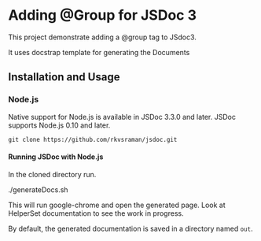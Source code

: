Adding @Group for JSDoc 3
=======

This project demonstrate adding a @group tag to JSdoc3. 

It uses docstrap template for generating the Documents

Installation and Usage
----------------------


### Node.js

Native support for Node.js is available in JSDoc 3.3.0 and later. JSDoc
supports Node.js 0.10 and later.


    git clone https://github.com/rkvsraman/jsdoc.git


#### Running JSDoc with Node.js

In the cloned directory run.

   ./generateDocs.sh 

This will run google-chrome and open the generated page. Look at HelperSet documentation to see the work in progress.


By default, the generated documentation is saved in a directory named `out`.

